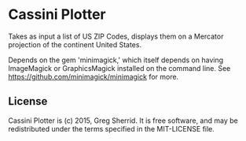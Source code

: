 Cassini Plotter
========

Takes as input a list of US ZIP Codes, displays them on a Mercator
projection of the continent United States.

Depends on the gem 'minimagick,' which itself depends on having ImageMagick or GraphicsMagick
installed on the command line. See https://github.com/minimagick/minimagick for more.

License
------
Cassini Plotter is (c) 2015, Greg Sherrid. It is free software, and may be redistributed under the terms specified in the MIT-LICENSE file.

